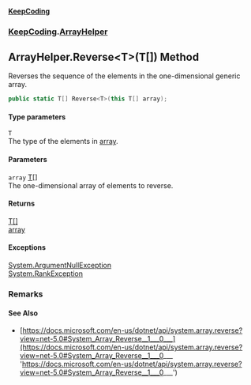 #### [KeepCoding](index.md 'index')
### [KeepCoding](KeepCoding.md 'KeepCoding').[ArrayHelper](ArrayHelper.md 'KeepCoding.ArrayHelper')
## ArrayHelper.Reverse&lt;T&gt;(T[]) Method
Reverses the sequence of the elements in the one-dimensional generic array.  
```csharp
public static T[] Reverse<T>(this T[] array);
```
#### Type parameters
<a name='KeepCoding_ArrayHelper_Reverse_T_(T__)_T'></a>
`T`  
The type of the elements in [array](ArrayHelper_Reverse_JIGoI9GpmHKscOTYzqjRew.md#KeepCoding_ArrayHelper_Reverse_T_(T__)_array 'KeepCoding.ArrayHelper.Reverse&lt;T&gt;(T[]).array').
  
#### Parameters
<a name='KeepCoding_ArrayHelper_Reverse_T_(T__)_array'></a>
`array` [T](ArrayHelper_Reverse_JIGoI9GpmHKscOTYzqjRew.md#KeepCoding_ArrayHelper_Reverse_T_(T__)_T 'KeepCoding.ArrayHelper.Reverse&lt;T&gt;(T[]).T')[[]](https://docs.microsoft.com/en-us/dotnet/api/System.Array 'System.Array')  
The one-dimensional array of elements to reverse.
  
#### Returns
[T](ArrayHelper_Reverse_JIGoI9GpmHKscOTYzqjRew.md#KeepCoding_ArrayHelper_Reverse_T_(T__)_T 'KeepCoding.ArrayHelper.Reverse&lt;T&gt;(T[]).T')[[]](https://docs.microsoft.com/en-us/dotnet/api/System.Array 'System.Array')  
[array](ArrayHelper_Reverse_JIGoI9GpmHKscOTYzqjRew.md#KeepCoding_ArrayHelper_Reverse_T_(T__)_array 'KeepCoding.ArrayHelper.Reverse&lt;T&gt;(T[]).array')
#### Exceptions
[System.ArgumentNullException](https://docs.microsoft.com/en-us/dotnet/api/System.ArgumentNullException 'System.ArgumentNullException')  
[System.RankException](https://docs.microsoft.com/en-us/dotnet/api/System.RankException 'System.RankException')  
### Remarks
#### See Also
- [https://docs.microsoft.com/en-us/dotnet/api/system.array.reverse?view=net-5.0#System_Array_Reverse__1___0___](https://docs.microsoft.com/en-us/dotnet/api/system.array.reverse?view=net-5.0#System_Array_Reverse__1___0___ 'https://docs.microsoft.com/en-us/dotnet/api/system.array.reverse?view=net-5.0#System_Array_Reverse__1___0___')
